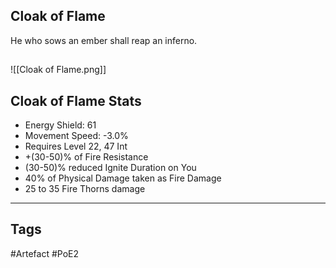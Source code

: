 ## Cloak of Flame
He who sows an ember shall reap an inferno.
##
![[Cloak of Flame.png]]
## Cloak of Flame Stats
- Energy Shield: 61
- Movement Speed: -3.0%
- Requires Level 22, 47 Int
- +(30-50)% of Fire Resistance
- (30-50)% reduced Ignite Duration on You
- 40% of Physical Damage taken as Fire Damage
- 25 to 35 Fire Thorns damage


---
## Tags
#Artefact
#PoE2